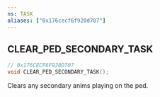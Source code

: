```yaml
---
ns: TASK
aliases: ["0x176cecf6f920d707"]
---
```

## CLEAR_PED_SECONDARY_TASK

```c
// 0x176CECF6F920D707
void CLEAR_PED_SECONDARY_TASK();
```

Clears any secondary anims playing on the ped.

